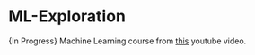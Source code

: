 # ML-Exploration

{In Progress} Machine Learning course from [this](https://www.youtube.com/watch?v=WFr2WgN9_xE) youtube video.
